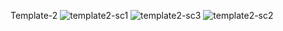 Template-2
![template2-sc1](https://github.com/Ismail0Fokri/Template-2/assets/112808801/9dd96401-0e46-4391-856b-148d961c8d28)
![template2-sc3](https://github.com/Ismail0Fokri/Template-2/assets/112808801/89033907-fcef-41ed-be70-fd327d459d8f)
![template2-sc2](https://github.com/Ismail0Fokri/Template-2/assets/112808801/b7d8fd0d-9b4b-4054-8769-24457e9dec8f)
